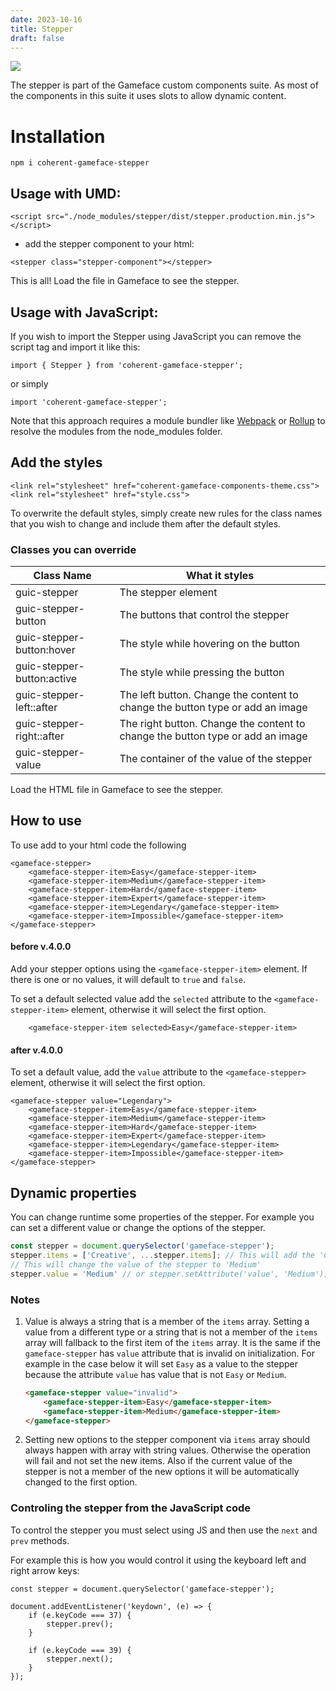 ```yaml
---
date: 2023-10-16
title: Stepper
draft: false
---
```


<!--Copyright (c) Coherent Labs AD. All rights reserved. Licensed under the MIT License. See License.txt in the project root for license information. -->

<a href="https://www.npmjs.com/package/coherent-gameface-stepper"><img src="http://img.shields.io/npm/v/coherent-gameface-stepper.svg?style=flat-square"/></a>

The stepper is part of the Gameface custom components suite. As most of the components in this suite it uses slots to allow dynamic content.

Installation
===================

`npm i coherent-gameface-stepper`

## Usage with UMD:

~~~~{.html}
<script src="./node_modules/stepper/dist/stepper.production.min.js"></script>
~~~~

* add the stepper component to your html:

~~~~{.html}
<stepper class="stepper-component"></stepper>
~~~~

This is all! Load the file in Gameface to see the stepper.

## Usage with JavaScript:

If you wish to import the Stepper using JavaScript you can remove the script tag and import it like this:

~~~~{.js}
import { Stepper } from 'coherent-gameface-stepper';
~~~~

or simply

~~~~{.js}
import 'coherent-gameface-stepper';
~~~~

Note that this approach requires a module bundler like [Webpack](https://webpack.js.org/) or [Rollup](https://rollupjs.org/guide/en/) to resolve the
modules from the node_modules folder.

## Add the styles

~~~~{.html}
<link rel="stylesheet" href="coherent-gameface-components-theme.css">
<link rel="stylesheet" href="style.css">
~~~~
To overwrite the default styles, simply create new rules for the class names that you wish to change and include them after the default styles.

### Classes you can override

| Class Name | What it styles |
|------------|----------------|
|guic-stepper|The stepper element|
|guic-stepper-button| The buttons that control the stepper|
|guic-stepper-button:hover|The style while hovering on the button|
|guic-stepper-button:active|The style while pressing the button|
|guic-stepper-left::after| The left button. Change the content to change the button type or add an image|
|guic-stepper-right::after| The right button. Change the content to change the button type or add an image|
|guic-stepper-value|The container of the value of the stepper|


Load the HTML file in Gameface to see the stepper.

## How to use

To use add to your html code the following

```{.html}
<gameface-stepper>
    <gameface-stepper-item>Easy</gameface-stepper-item>
    <gameface-stepper-item>Medium</gameface-stepper-item>
    <gameface-stepper-item>Hard</gameface-stepper-item>
    <gameface-stepper-item>Expert</gameface-stepper-item>
    <gameface-stepper-item>Legendary</gameface-stepper-item>
    <gameface-stepper-item>Impossible</gameface-stepper-item>
</gameface-stepper>
```
#### before v.4.0.0

Add your stepper options using the `<gameface-stepper-item>` element. If there is one or no values, it will default to `true` and `false`.

To set a default selected value add the `selected` attribute to the `<gameface-stepper-item>` element, otherwise it will select the first option.

```{.html}
    <gameface-stepper-item selected>Easy</gameface-stepper-item>
```

#### after v.4.0.0

To set a default value, add the `value` attribute to the `<gameface-stepper>` element, otherwise it will select the first option.

```{.html}
<gameface-stepper value="Legendary">
    <gameface-stepper-item>Easy</gameface-stepper-item>
    <gameface-stepper-item>Medium</gameface-stepper-item>
    <gameface-stepper-item>Hard</gameface-stepper-item>
    <gameface-stepper-item>Expert</gameface-stepper-item>
    <gameface-stepper-item>Legendary</gameface-stepper-item>
    <gameface-stepper-item>Impossible</gameface-stepper-item>
</gameface-stepper>
```

## Dynamic properties

You can change runtime some properties of the stepper. For example you can set a different value or change the options of the stepper.

```javascript
const stepper = document.querySelector('gameface-stepper');
stepper.items = ['Creative', ...stepper.items]; // This will add the 'Creative' option to the stepper as a first one
// This will change the value of the stepper to 'Medium'
stepper.value = 'Medium' // or stepper.setAttribute('value', 'Medium');
```

### Notes

1. Value is always a string that is a member of the `items` array. Setting a value from a different type or a string that is not a member of the `items` array will fallback to the first item of the `items` array. It is the same if the `gameface-stepper` has `value` attribute that is invalid on initialization. For example in the case below it will set `Easy` as a value to the stepper because the attribute `value` has value that is not `Easy` or `Medium`.

    ```html
    <gameface-stepper value="invalid">
        <gameface-stepper-item>Easy</gameface-stepper-item>
        <gameface-stepper-item>Medium</gameface-stepper-item>
    </gameface-stepper>
    ```

2. Setting new options to the stepper component via `items` array should always happen with array with string values. Otherwise the operation will fail and not set the new items. Also if the current value of the stepper is not a member of the new options it will be automatically changed to the first option.

### Controling the stepper from the JavaScript code

To control the stepper you must select using JS and then use the `next` and `prev` methods.

For example this is how you would control it using the keyboard left and right arrow keys:

```{.js}
const stepper = document.querySelector('gameface-stepper');

document.addEventListener('keydown', (e) => {
    if (e.keyCode === 37) {
        stepper.prev();
    }

    if (e.keyCode === 39) {
        stepper.next();
    }
});
```
